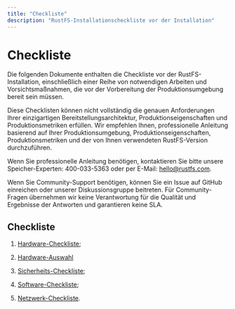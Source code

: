 ```yaml
---
title: "Checkliste"
description: "RustFS-Installationscheckliste vor der Installation"
---
```


# Checkliste


Die folgenden Dokumente enthalten die Checkliste vor der RustFS-Installation, einschließlich einer Reihe von notwendigen Arbeiten und Vorsichtsmaßnahmen, die vor der Vorbereitung der Produktionsumgebung bereit sein müssen.

Diese Checklisten können nicht vollständig die genauen Anforderungen Ihrer einzigartigen Bereitstellungsarchitektur, Produktionseigenschaften und Produktionsmetriken erfüllen. Wir empfehlen Ihnen, professionelle Anleitung basierend auf Ihrer Produktionsumgebung, Produktionseigenschaften, Produktionsmetriken und der von Ihnen verwendeten RustFS-Version durchzuführen.

Wenn Sie professionelle Anleitung benötigen, kontaktieren Sie bitte unsere Speicher-Experten: 400-033-5363 oder per E-Mail: hello@rustfs.com.

Wenn Sie Community-Support benötigen, können Sie ein Issue auf GitHub einreichen oder unserer Diskussionsgruppe beitreten. Für Community-Fragen übernehmen wir keine Verantwortung für die Qualität und Ergebnisse der Antworten und garantieren keine SLA.

## Checkliste

1. [Hardware-Checkliste](./hardware-checklists.md);

2. [Hardware-Auswahl](./hardware-selection.md)

2. [Sicherheits-Checkliste](./security-checklists);

3. [Software-Checkliste](./software-checklists);

4. [Netzwerk-Checkliste](./network-checklists).

